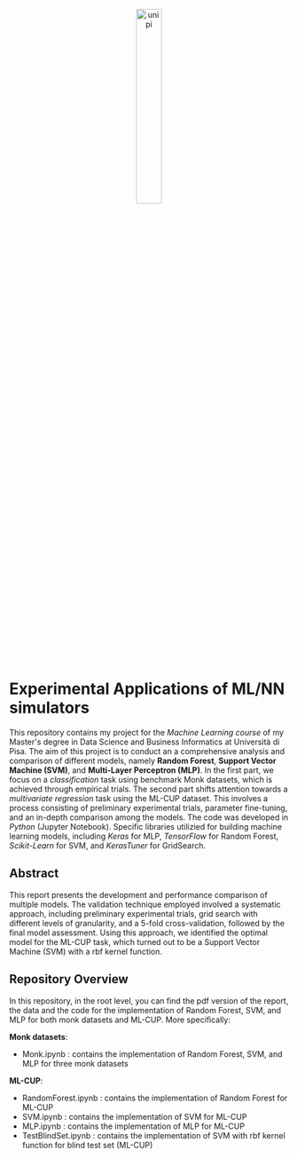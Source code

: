 <p align="center">
  <img src="https://github.com/CosimoFaeti/causal-impact-analysis/assets/99746565/e671ee3f-5956-4a1c-88f2-156f1c1000ab" alt="unipi" width="30%">
</p>

# Experimental Applications of ML/NN simulators 
This repository contains my project for the *Machine Learning course* of my Master's degree in Data Science and Business Informatics at Università di Pisa.
The aim of this project is to conduct an a comprehensive analysis and comparison of different
models, namely **Random Forest**, **Support Vector Machine (SVM)**, and **Multi-Layer Perceptron
(MLP)**. In the first part, we focus on a *classification* task using benchmark Monk datasets, which is
achieved through empirical trials. The second part shifts attention towards a *multivariate
regression* task using the ML-CUP dataset. This involves a process consisting of preliminary
experimental trials, parameter fine-tuning, and an in-depth comparison among the models.
The code was developed in *Python* (Jupyter Notebook). Specific libraries utilizied for building machine learning models, including *Keras* for MLP, *TensorFlow* for Random Forest, *Scikit-Learn* for SVM, and *KerasTuner* for GridSearch.

## Abstract
This report presents the development and performance comparison of multiple models. The
validation technique employed involved a systematic approach, including preliminary experimental
trials, grid search with different levels of granularity, and a 5-fold cross-validation,
followed by the final model assessment. Using this approach, we identified the optimal
model for the ML-CUP task, which turned out to be a Support Vector Machine (SVM)
with a rbf kernel function.

## Repository Overview
In this repository, in the root level, you can find the pdf version of the report, the data and the code for the implementation of Random Forest, SVM, and MLP for both monk datasets and ML-CUP. More specifically:

**Monk datasets**:
* Monk.ipynb : contains the implementation of Random Forest, SVM, and MLP for three monk datasets

**ML-CUP**:
* RandomForest.ipynb : contains the implementation of Random Forest for ML-CUP
* SVM.ipynb : contains the implementation of SVM for ML-CUP
* MLP.ipynb : contains the implementation of MLP for ML-CUP
* TestBlindSet.ipynb : contains the implementation of SVM with rbf kernel function for blind test set (ML-CUP)
